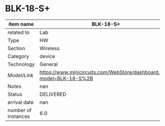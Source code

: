 
# BLK-18-S+

| item name | BLK-18-S+ |
| -------- | -------- | 
| related to | Lab | 
| Type | HW | 
| Section | Wireless | 
| Category | device |
| Technology | General |
| Model/Link | https://www.minicircuits.com/WebStore/dashboard.html?model=BLK-18-S%2B |
| Notes | nan |
| Status | DELIVERED |
| arrival date | nan |
| number of instances | 6.0 | 
        